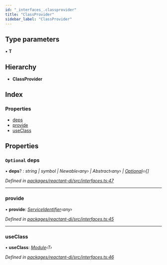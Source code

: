 ```yaml
---
id: "_interfaces_.classprovider"
title: "ClassProvider"
sidebar_label: "ClassProvider"
---
```


## Type parameters

▪ **T**

## Hierarchy

* **ClassProvider**

## Index

### Properties

* [deps](_interfaces_.classprovider.md#optional-deps)
* [provide](_interfaces_.classprovider.md#provide)
* [useClass](_interfaces_.classprovider.md#useclass)

## Properties

### `Optional` deps

• **deps**? : *string | symbol | Newable‹any› | Abstract‹any› | [Optional](../classes/_optional_.optional.md)‹›[]*

*Defined in [packages/reactant-di/src/interfaces.ts:47](https://github.com/unadlib/reactant/blob/fbc06fd/packages/reactant-di/src/interfaces.ts#L47)*

___

###  provide

• **provide**: *[ServiceIdentifier](../modules/_interfaces_.md#serviceidentifier)‹any›*

*Defined in [packages/reactant-di/src/interfaces.ts:45](https://github.com/unadlib/reactant/blob/fbc06fd/packages/reactant-di/src/interfaces.ts#L45)*

___

###  useClass

• **useClass**: *[Module](_interfaces_.module.md)‹T›*

*Defined in [packages/reactant-di/src/interfaces.ts:46](https://github.com/unadlib/reactant/blob/fbc06fd/packages/reactant-di/src/interfaces.ts#L46)*
